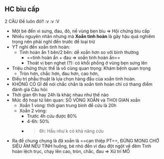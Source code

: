 ## HC bìu cấp
2 CÂU
Đề luôn đó!! :v :v :V
- Một bé đến vì sưng, đau, đỏ, nề vùng bẹn bìu => Hội chứng bìu cấp
- Nhiều nguyên nhân nhưng mà **Xoắn tinh hoàn** là gây hậu quả nghiêm trọng nên phải nghĩ đến trước để loại trừ
- YT nghĩ đến xoắn tinh hoàn:
	- Tinh hoàn ẩn 1 bên/2 bên: dễ xoắn hơn so với bình thường
		- ==tinh hoàn ẩn + đau => xoắn tinh hoàn ẩn==
		- Thoát vị bẹn nghẹt (?): có khối phồng ở vùng bẹn sưng lên
- Triệu chứng thực thể là vô cùng quan trọng: Khám bệnh quan trọng
	- Tròn hơn, chắc hơn, đau hơn, cao hơn, 
- Điều trị phẫu thuật là lựa chọn hàng đầu của xoắn tinh hoàn.
- KHÔNG CÓ GÌ để nói chắc chắn là xoắn tinh hoàn chỉ có thang điểm đánh giá
Câu hỏi:
- Thời gian 6h hay 24h là khác nhau như thế nào
- Mức độ hoại tử liên quan: SỐ VÒNG XOẮN và THOI GIAN xoắn
	- Xoắn 1 vòng: thời gian trung bình để cứu là 20h
	- Xoắn 2 vòng:
		- Trước 4h cứu được 80%
		- 4-6h: 50%
		- > 6h: Hầu như k có khả năng cứu
- Ra đề chung chung là đã xoắn là ==can thiệp PT==, ĐỪNG MONG CHỜ SIÊU ÂM
NẾU TÌNH huống, bé nhỏ đến vì đau đột ngột về đêm
Tinh hoàn lệch trục, chạy lên cao, tròn, chắc, đau
=> Xử trí MỔ 